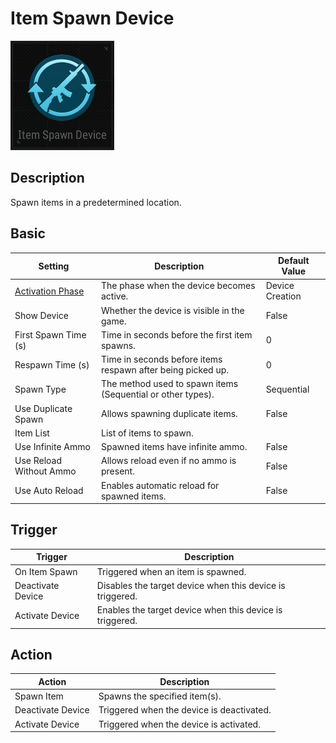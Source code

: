 # Item Spawn Device

![ItemSpawn Icon](../images/DeviceIcons/Device_ItemSpawn.png)

## Description

Spawn items in a predetermined location.

## Basic

| Setting                   | Description                                                                 | Default Value |
|--------------------------|-----------------------------------------------------------------------------|--------------|
| [Activation Phase](../General/Common_Device_Settings.md#activation-phase) | The phase when the device becomes active.                                 | Device Creation |
| Show Device               | Whether the device is visible in the game.                                  | False        |
| First Spawn Time (s)      | Time in seconds before the first item spawns.                               | 0            |
| Respawn Time (s)          | Time in seconds before items respawn after being picked up.                  | 0            |
| Spawn Type                | The method used to spawn items (Sequential or other types).                  | Sequential   |
| Use Duplicate Spawn       | Allows spawning duplicate items.                                            | False        |
| Item List                 | List of items to spawn.                                                     |              |
| Use Infinite Ammo         | Spawned items have infinite ammo.                                           | False        |
| Use Reload Without Ammo   | Allows reload even if no ammo is present.                                   | False        |
| Use Auto Reload           | Enables automatic reload for spawned items.                                 | False        |

## Trigger

| Trigger                | Description                                                                |
|-----------------------|----------------------------------------------------------------------------|
| On Item Spawn         | Triggered when an item is spawned.                                          |
| Deactivate Device     | Disables the target device when this device is triggered.                   |
| Activate Device       | Enables the target device when this device is triggered.                    |

## Action

| Action                | Description                                                                |
|-----------------------|----------------------------------------------------------------------------|
| Spawn Item            | Spawns the specified item(s).                                              |
| Deactivate Device     | Triggered when the device is deactivated.                                  |
| Activate Device       | Triggered when the device is activated.                                    |
